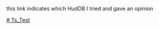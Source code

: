 this link indicates which HudDB I tried and gave an opinion

[# Ts_Test](https://www.overleaf.com/4249478126ptbsgjmfdxyr)
